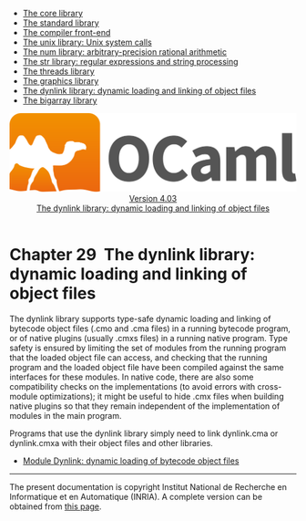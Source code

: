 <!-- ((! set title Manual !)) ((! set documentation !)) ((! set manual !)) ((! set nobreadcrumb !)) -->
<div class="manual content"><ul class="part_menu"><li><a href="core.html">The core library</a></li><li><a href="stdlib.html">The standard library</a></li><li><a href="parsing.html">The compiler front-end</a></li><li><a href="libunix.html">The unix library: Unix system calls</a></li><li><a href="libnum.html">The num library: arbitrary-precision rational arithmetic</a></li><li><a href="libstr.html">The str library: regular expressions and string processing</a></li><li><a href="libthreads.html">The threads library</a></li><li><a href="libgraph.html">The graphics library</a></li><li class="active"><a href="libdynlink.html">The dynlink library: dynamic loading and linking of object files</a></li><li><a href="libbigarray.html">The bigarray library</a></li></ul><header><nav class="toc brand"><a class="brand" href="https://ocaml.org/"><img src="colour-logo-gray.svg" class="svg" alt="OCaml"></a></nav><nav class="toc"><div class="toc_version"><a href="/docs" id="version-select">Version 4.03</a></div><div class="toc_title"><a href="#">The dynlink library: dynamic loading and linking of object files</a></div></nav></header>




<h1 class="chapter" id="sec524"><span>Chapter 29</span>&nbsp;&nbsp;The dynlink library: dynamic loading and linking of object files</h1>
<p>The <span class="c006">dynlink</span> library supports type-safe dynamic loading and linking
of bytecode object files (<span class="c006">.cmo</span> and <span class="c006">.cma</span> files) in a running
bytecode program, or of native plugins (usually <span class="c006">.cmxs</span> files) in a
running native program. Type safety is ensured by limiting the set of
modules from the running program that the loaded object file can
access, and checking that the running program and the loaded object
file have been compiled against the same interfaces for these modules.
In native code, there are also some compatibility checks on the
implementations (to avoid errors with cross-module optimizations); it
might be useful to hide <span class="c006">.cmx</span> files when building native plugins so
that they remain independent of the implementation of modules in the
main program.</p><p>Programs that use the <span class="c006">dynlink</span> library simply need to link
<span class="c006">dynlink.cma</span> or <span class="c006">dynlink.cmxa</span> with their object files and other libraries. </p><ul class="ftoc2"><li class="li-links">
<a href="../../api/4.03/Dynlink.html">Module <span class="c006">Dynlink</span>: dynamic loading of bytecode object files</a>
</li></ul>
<hr>





<div class="copyright">The present documentation is copyright Institut National de Recherche en Informatique et en Automatique (INRIA). A complete version can be obtained from <a href="http://caml.inria.fr/pub/docs/manual-ocaml/">this page</a>.</div></div>